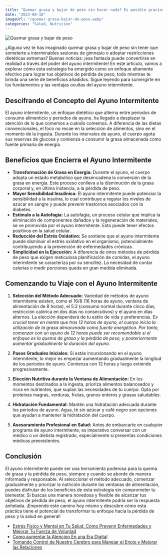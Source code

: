 ```yaml
---
title: "Quemar grasa y bajar de peso sin hacer nada? Es posible gracias al ayuno intermitente!"
date: "2023-08-10"
imageUrl: "/quemar-grasa-bajar-de-peso.webp"
categories: "Salud, Nutricion"
---
```


![Quemar grasa y bajar de peso](/quemar-grasa-bajar-de-peso.webp)

¿Alguna vez te has imaginado quemar grasa y bajar de peso sin tener que someterte a interminables sesiones de gimnasio o adoptar restricciones dietéticas extremas? Buenas noticias: ¡esa fantasía puede convertirse en realidad a través del poder del ayuno intermitente! En este artículo, vamos a explorar cómo esta estrategia ha emergido como un enfoque altamente efectivo para lograr tus objetivos de pérdida de peso, todo mientras te brinda una serie de beneficios añadidos. Sigue leyendo para sumergirte en los fundamentos y las ventajas ocultas del ayuno intermitente.

## Descifrando el Concepto del Ayuno Intermitente

El ayuno intermitente, un enfoque dietético que alterna entre periodos de consumo alimenticio y periodos de ayuno, ha llegado a desplazar la atención de lo que comemos a cuándo comemos. A diferencia de las dietas convencionales, el foco no recae en la selección de alimentos, sino en el momento de la ingesta. Durante los intervalos de ayuno, el cuerpo agota sus reservas de glucosa y comienza a consumir la grasa almacenada como fuente primaria de energía.


## Beneficios que Encierra el Ayuno Intermitente

- **Transformación de Grasa en Energía:** Durante el ayuno, el cuerpo adopta un estado metabólico que desencadena la conversión de la grasa en energía. Este proceso conlleva a la disminución de la grasa corporal y, en última instancia, a la pérdida de peso.
- **Mayor Sensibilidad Insulínica:** El ayuno intermitente puede potenciar la sensibilidad a la insulina, lo cual contribuye a regular los niveles de azúcar en sangre y puede prevenir trastornos asociados con la diabetes.
- **Estímulo a la Autofagia:** La autofagia, un proceso celular que implica la eliminación de componentes dañados y la regeneración de materiales, se ve promovida por el ayuno intermitente. Esto puede tener efectos positivos en la salud celular.
- **Reducción del Estrés Oxidativo:** Se sostiene que el ayuno intermitente puede disminuir el estrés oxidativo en el organismo, potencialmente contribuyendo a la prevención de enfermedades crónicas.
- **Simplicidad en la Ejecución:** A diferencia de otros métodos de pérdida de peso que exigen meticulosa planificación de comidas, el ayuno intermitente se caracteriza por su sencillez. La necesidad de contar calorías o medir porciones queda en gran medida eliminada.

## Comenzando tu Viaje con el Ayuno Intermitente

1. **Selección del Método Adecuado:** Variedad de métodos de ayuno intermitente existen, como el 16/8 (16 horas de ayuno, ventana de alimentación de 8 horas), el 5:2 (consumo normal durante cinco días, restricción calórica en dos días no consecutivos) y el ayuno en días alternos. La elección dependerá de tu estilo de vida y preferencias.
*Es crucial tener en mente que tras 12 horas de ayuno, el cuerpo inicia la utilización de la grasa almacenada como fuente energética. Por tanto, comenzar con un ayuno de 12 horas puede ser recomendable si el enfoque es la quema de grasa y la pérdida de peso, y posteriormente aumentar gradualmente la duración del ayuno.*

2. **Pasos Graduales Iniciales:** Si estás incursionando en el ayuno intermitente, lo mejor es empezar aumentando gradualmente la longitud de los periodos de ayuno. Comienza con 12 horas y luego extiende progresivamente.
3. **Elección Nutritiva durante la Ventana de Alimentación:** En los momentos destinados a la ingesta, prioriza alimentos balanceados y ricos en nutrientes, que suplan las necesidades de tu cuerpo. Opta por proteínas magras, verduras, frutas, granos enteros y grasas saludables.
4. **Hidratación Fundamental:** Mantén una hidratación adecuada durante los periodos de ayuno. Agua, té sin azúcar y café negro son opciones que ayudan a mantener la hidratación del cuerpo.
5. **Asesoramiento Profesional en Salud:** Antes de embarcarte en cualquier programa de ayuno intermitente, es imperativo conversar con un médico o un dietista registrado, especialmente si presentas condiciones médicas preexistentes.

## Conclusión
El ayuno intermitente puede ser una herramienta poderosa para la quema de grasa y la pérdida de peso, siempre y cuando se aborde de manera informada y responsable. Al seleccionar el método adecuado, comenzar gradualmente y priorizar la nutrición durante las ventanas de alimentación, puedes disfrutar de los beneficios de esta estrategia sin comprometer tu bienestar. Si buscas una manera novedosa y flexible de alcanzar tus objetivos de pérdida de peso, el ayuno intermitente podría ser la respuesta anhelada. ¡Emprende este camino hoy mismo y descubre cómo esta práctica tiene el potencial de transformar tu enfoque hacia la pérdida de peso y la salud en general!


- [Estrés Físico y Mental en Tu Salud: Cómo Prevenir Enfermedades y Mejorar Tu Fuerza de Voluntad](https://abelardo.blog/posts/estres-fisico-y-mental)
- [Como aumentar la Atencion En una Era Digital](https://abelardo.blog/posts/aumentar-la-atencion) 
- [Tomando Control de Nuestro Cerebro para Manejar el Enojo y Mejorar las Relaciones](https://abelardo.blog/posts/como-manejar-el-enojo) 